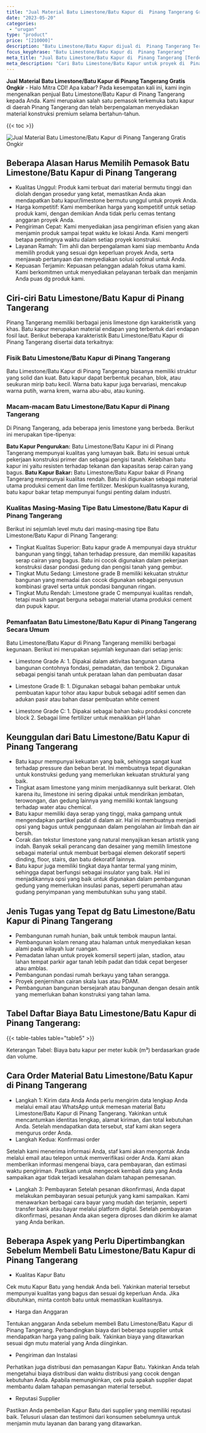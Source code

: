 ```yaml
---
title: "Jual Material Batu Limestone/Batu Kapur di  Pinang Tangerang Gratis Ongkir"
date: "2023-05-20"
categories:
 - "urugan"
type: "product"
price: "[210000]"
description: "Batu Limestone/Batu Kapur dijual di  Pinang Tangerang Terdekat. Batu Limestone/Batu Kapur ini sering dipakai dalam proyek konstruksi sebagai material dinding yang mewah dan awet. Hubungi kami untuk informasi lebih lanjut."
focus_keyphrase: "Batu Limestone/Batu Kapur di  Pinang Tangerang"
meta_title: "Jual Batu Limestone/Batu Kapur di  Pinang Tangerang [Terdekat] - CDI"
meta_description: "Cari Batu Limestone/Batu Kapur untuk proyek di  Pinang Tangerang? Kami memiliki Batu Limestone/Batu Kapur berkualitas untuk batu alam. Segera dapatkan penawaran terbaik."
---
```


**Jual Material Batu Limestone/Batu Kapur di  Pinang Tangerang Gratis Ongkir** - Halo Mitra CDI! Apa kabar? Pada kesempatan kali ini, kami ingin mengenalkan penjual Batu Limestone/Batu Kapur di  Pinang Tangerang kepada Anda. Kami merupakan salah satu pemasok terkemuka batu kapur di daerah  Pinang Tangerang dan telah berpengalaman menyediakan material konstruksi premium selama bertahun-tahun.

{{< toc >}}

![Jual Material Batu Limestone/Batu Kapur di  Pinang Tangerang Gratis Ongkir](/images/urugan/batu-limestone-09.jpg)

## Beberapa Alasan Harus Memilih Pemasok Batu Limestone/Batu Kapur di  Pinang Tangerang

*   Kualitas Unggul: Produk kami terbuat dari material bermutu tinggi dan diolah dengan prosedur yang ketat, memastikan Anda akan mendapatkan batu kapur/limestone bermutu unggul untuk proyek Anda.
*   Harga kompetitif: Kami memberikan harga yang kompetitif untuk setiap produk kami, dengan demikian Anda tidak perlu cemas tentang anggaran proyek Anda.
*   Pengiriman Cepat: Kami menyediakan jasa pengiriman efisien yang akan menjamin produk sampai tepat waktu ke lokasi Anda. Kami mengerti betapa pentingnya waktu dalam setiap proyek konstruksi.
*   Layanan Ramah: Tim ahli dan berpengalaman kami siap membantu Anda memilih produk yang sesuai dgn keperluan proyek Anda, serta menjawab pertanyaan dan menyediakan solusi optimal untuk Anda.
*   Kepuasan Terjamin: Kepuasan pelanggan adalah fokus utama kami. Kami berkomitmen untuk menyediakan pelayanan terbaik dan menjamin Anda puas dg produk kami.

## Ciri-ciri Batu Limestone/Batu Kapur di  Pinang Tangerang

 Pinang Tangerang memiliki berbagai jenis limestone dgn karakteristik yang khas. Batu kapur merupakan material endapan yang terbentuk dari endapan fosil laut. Berikut beberapa karakteristik Batu Limestone/Batu Kapur di  Pinang Tangerang disertai data terkaitnya:

### Fisik Batu Limestone/Batu Kapur di  Pinang Tangerang

Batu Limestone/Batu Kapur di  Pinang Tangerang biasanya memiliki struktur yang solid dan kuat. Batu kapur dapat berbentuk pecahan, blok, atau seukuran mirip batu kecil. Warna batu kapur juga bervariasi, mencakup warna putih, warna krem, warna abu-abu, atau kuning.

### Macam-macam Batu Limestone/Batu Kapur di  Pinang Tangerang

Di  Pinang Tangerang, ada beberapa jenis limestone yang berbeda. Berikut ini merupakan tipe-tipenya:

**Batu Kapur Pengurukan:** Batu Limestone/Batu Kapur ini di  Pinang Tangerang mempunyai kualitas yang lumayan baik. Batu ini sesuai untuk pekerjaan konstruksi primer dan sebagai pengisi tanah. Kelebihan batu kapur ini yaitu resisten terhadap tekanan dan kapasitas serap cairan yang bagus.
**Batu Kapur Bakar:** Batu Limestone/Batu Kapur bakar di  Pinang Tangerang mempunyai kualitas rendah. Batu ini digunakan sebagai material utama produksi cement dan lime fertilizer. Meskipun kualitasnya kurang, batu kapur bakar tetap mempunyai fungsi penting dalam industri.

### Kualitas Masing-Masing Tipe Batu Limestone/Batu Kapur di  Pinang Tangerang

Berikut ini sejumlah level mutu dari masing-masing tipe Batu Limestone/Batu Kapur di  Pinang Tangerang:

*   Tingkat Kualitas Superior: Batu kapur grade A mempunyai daya struktur bangunan yang tinggi, tahan terhadap pressure, dan memiliki kapasitas serap cairan yang bagus. Batu ini cocok digunakan dalam pekerjaan konstruksi dasar pondasi gedung dan pengisi tanah yang gembur.
*   Tingkat Mutu Sedang: Limestone grade B memiliki kekuatan struktur bangunan yang memadai dan cocok digunakan sebagai penyusun kombinasi gravel serta untuk pondasi bangunan ringan.
*   Tingkat Mutu Rendah: Limestone grade C mempunyai kualitas rendah, tetapi masih sangat berguna sebagai material utama produksi cement dan pupuk kapur.

### Pemanfaatan Batu Limestone/Batu Kapur di  Pinang Tangerang Secara Umum

Batu Limestone/Batu Kapur di  Pinang Tangerang memiliki berbagai kegunaan. Berikut ini merupakan sejumlah kegunaan dari setiap jenis:

*   Limestone Grade A: 1. Dipakai dalam aktivitas bangunan utama bangunan contohnya fondasi, pemadatan, dan tembok 2. Digunakan sebagai pengisi tanah untuk perataan lahan dan pembuatan dasar

*   Limestone Grade B: 1. Digunakan sebagai bahan pembakar untuk pembuatan kapur tohor atau kapur bubuk sebagai aditif semen dan adukan pasir atau bahan dasar pembuatan white cement

*   Limestone Grade C: 1. Dipakai sebagai bahan baku produksi concrete block 2. Sebagai lime fertilizer untuk menaikkan pH lahan

## Keunggulan dari Batu Limestone/Batu Kapur di  Pinang Tangerang

*   Batu kapur mempunyai kekuatan yang baik, sehingga sangat kuat terhadap pressure dan beban berat. Ini membuatnya tepat digunakan untuk konstruksi gedung yang memerlukan kekuatan struktural yang baik.
*   Tingkat asam limestone yang minim menjadikannya sulit berkarat. Oleh karena itu, limestone ini sering dipakai untuk mendirikan jembatan, terowongan, dan gedung lainnya yang memiliki kontak langsung terhadap water atau chemical.
*   Batu kapur memiliki daya serap yang tinggi, maka gampang untuk mengendapkan partikel padat di dalam air. Hal ini membuatnya menjadi opsi yang bagus untuk penggunaan dalam pengolahan air limbah dan air bersih.
*   Corak dan tekstur limestone yang natural menyajikan kesan artistik yang indah. Banyak sekali perancang dan desainer yang memilih limestone sebagai material untuk membuat berbagai elemen dekoratif seperti dinding, floor, stairs, dan batu dekoratif lainnya.
*   Batu kapur juga memiliki tingkat daya hantar termal yang minim, sehingga dapat berfungsi sebagai insulator yang baik. Hal ini menjadikannya opsi yang baik untuk digunakan dalam pembangunan gedung yang memerlukan insulasi panas, seperti perumahan atau gudang penyimpanan yang membutuhkan suhu yang stabil.

## Jenis Tugas yang Tepat dg Batu Limestone/Batu Kapur di  Pinang Tangerang

*   Pembangunan rumah hunian, baik untuk tembok maupun lantai.
*   Pembangunan kolam renang atau halaman untuk menyediakan kesan alami pada wilayah luar ruangan.
*   Pemadatan lahan untuk proyek komersil seperti jalan, stadion, atau lahan tempat parkir agar tanah lebih padat dan tidak cepat bergeser atau amblas.
*   Pembangunan pondasi rumah berkayu yang tahan serangga.
*   Proyek penjernihan cairan skala luas atau PDAM.
*   Pembangunan bangunan bersejarah atau bangunan dengan desain antik yang memerlukan bahan konstruksi yang tahan lama.

## Tabel Daftar Biaya Batu Limestone/Batu Kapur di  Pinang Tangerang:

{{< table-tables table="table5" >}}

Keterangan Tabel: Biaya batu kapur per meter kubik (m³) berdasarkan grade dan volume.

## Cara Order Material Batu Limestone/Batu Kapur di  Pinang Tangerang

*   Langkah 1: Kirim data Anda
Anda perlu mengirim data lengkap Anda melalui email atau WhatsApp untuk memesan material Batu Limestone/Batu Kapur di  Pinang Tangerang. Yakinkan untuk mencantumkan identitas lengkap, alamat kiriman, dan total kebutuhan Anda. Setelah mendapatkan data tersebut, staf kami akan segera mengurus order Anda.
*   Langkah Kedua: Konfirmasi order

Setelah kami menerima informasi Anda, staf kami akan mengontak Anda melalui email atau telepon untuk memverifikasi order Anda. Kami akan memberikan informasi mengenai biaya, cara pembayaran, dan estimasi waktu pengiriman. Pastikan untuk mengecek kembali data yang Anda sampaikan agar tidak terjadi kesalahan dalam tahapan pemesanan.
*   Langkah 3: Pembayaran
Setelah pesanan dikonfirmasi, Anda dapat melakukan pembayaran sesuai petunjuk yang kami sampaikan. Kami menawarkan berbagai cara bayar yang mudah dan terjamin, seperti transfer bank atau bayar melalui platform digital. Setelah pembayaran dikonfirmasi, pesanan Anda akan segera diproses dan dikirim ke alamat yang Anda berikan.

## Beberapa Aspek yang Perlu Dipertimbangkan Sebelum Membeli Batu Limestone/Batu Kapur di  Pinang Tangerang

*   Kualitas Kapur Batu

Cek mutu Kapur Batu yang hendak Anda beli. Yakinkan material tersebut mempunyai kualitas yang bagus dan sesuai dg keperluan Anda. Jika dibutuhkan, minta contoh batu untuk memastikan kualitasnya.
*   Harga dan Anggaran

Tentukan anggaran Anda sebelum membeli Batu Limestone/Batu Kapur di  Pinang Tangerang. Perbandingkan biaya dari beberapa supplier untuk mendapatkan harga yang paling baik. Yakinkan biaya yang ditawarkan sesuai dgn mutu material yang Anda diinginkan.
*   Pengiriman dan Instalasi

Perhatikan juga distribusi dan pemasangan Kapur Batu. Yakinkan Anda telah mengetahui biaya distribusi dan waktu distribusi yang cocok dengan kebutuhan Anda. Apabila memungkinkan, cek pula apakah supplier dapat membantu dalam tahapan pemasangan material tersebut.
*   Reputasi Supplier

Pastikan Anda pembelian Kapur Batu dari supplier yang memiliki reputasi baik. Telusuri ulasan dan testimoni dari konsumen sebelumnya untuk menjamin mutu layanan dan barang yang ditawarkan.